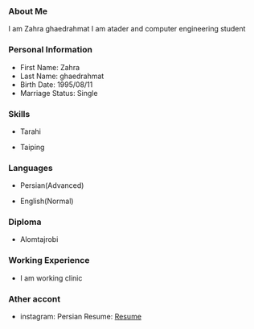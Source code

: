 <img src="" />

### About Me

I am Zahra ghaedrahmat
I am atader and computer engineering student

### Personal Information

- First Name: Zahra
- Last Name: ghaedrahmat
- Birth Date: 1995/08/11
- Marriage Status: Single

### Skills

+ Tarahi

+ Taiping

### Languages

- Persian(Advanced)

- English(Normal)

### Diploma

- Alomtajrobi

### Working Experience

- I am working clinic

### Ather accont

- instagram: <a href="https://instagram.com/zahra_ghaedrahmat?igshid=1ivvq19w15ns3"> </a>
  Persian Resume: <a href="https://zahra-ghaedrah.github.io/resume-fa.github.io/"> Resume </a>
